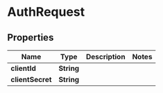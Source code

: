 

# AuthRequest


## Properties

| Name | Type | Description | Notes |
|------------ | ------------- | ------------- | -------------|
|**clientId** | **String** |  |  |
|**clientSecret** | **String** |  |  |



